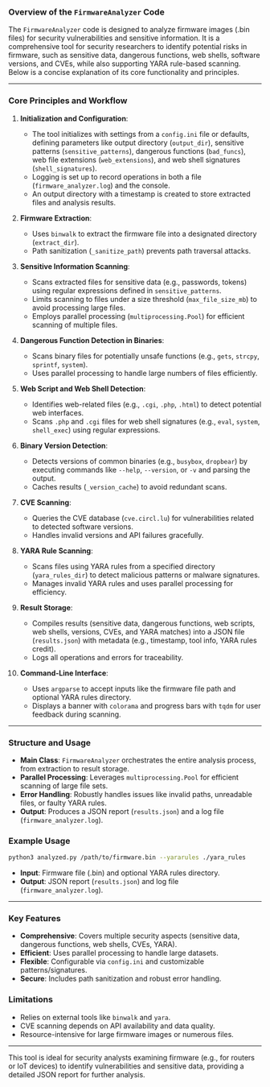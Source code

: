 ### **Overview of the `FirmwareAnalyzer` Code**

The `FirmwareAnalyzer` code is designed to analyze firmware images (.bin files) for security vulnerabilities and sensitive information. It is a comprehensive tool for security researchers to identify potential risks in firmware, such as sensitive data, dangerous functions, web shells, software versions, and CVEs, while also supporting YARA rule-based scanning. Below is a concise explanation of its core functionality and principles.

---

### **Core Principles and Workflow**

1. **Initialization and Configuration**:
   - The tool initializes with settings from a `config.ini` file or defaults, defining parameters like output directory (`output_dir`), sensitive patterns (`sensitive_patterns`), dangerous functions (`bad_funcs`), web file extensions (`web_extensions`), and web shell signatures (`shell_signatures`).
   - Logging is set up to record operations in both a file (`firmware_analyzer.log`) and the console.
   - An output directory with a timestamp is created to store extracted files and analysis results.

2. **Firmware Extraction**:
   - Uses `binwalk` to extract the firmware file into a designated directory (`extract_dir`).
   - Path sanitization (`_sanitize_path`) prevents path traversal attacks.

3. **Sensitive Information Scanning**:
   - Scans extracted files for sensitive data (e.g., passwords, tokens) using regular expressions defined in `sensitive_patterns`.
   - Limits scanning to files under a size threshold (`max_file_size_mb`) to avoid processing large files.
   - Employs parallel processing (`multiprocessing.Pool`) for efficient scanning of multiple files.

4. **Dangerous Function Detection in Binaries**:
   - Scans binary files for potentially unsafe functions (e.g., `gets`, `strcpy`, `sprintf`, `system`).
   - Uses parallel processing to handle large numbers of files efficiently.

5. **Web Script and Web Shell Detection**:
   - Identifies web-related files (e.g., `.cgi`, `.php`, `.html`) to detect potential web interfaces.
   - Scans `.php` and `.cgi` files for web shell signatures (e.g., `eval`, `system`, `shell_exec`) using regular expressions.

6. **Binary Version Detection**:
   - Detects versions of common binaries (e.g., `busybox`, `dropbear`) by executing commands like `--help`, `--version`, or `-v` and parsing the output.
   - Caches results (`_version_cache`) to avoid redundant scans.

7. **CVE Scanning**:
   - Queries the CVE database (`cve.circl.lu`) for vulnerabilities related to detected software versions.
   - Handles invalid versions and API failures gracefully.

8. **YARA Rule Scanning**:
   - Scans files using YARA rules from a specified directory (`yara_rules_dir`) to detect malicious patterns or malware signatures.
   - Manages invalid YARA rules and uses parallel processing for efficiency.

9. **Result Storage**:
   - Compiles results (sensitive data, dangerous functions, web scripts, web shells, versions, CVEs, and YARA matches) into a JSON file (`results.json`) with metadata (e.g., timestamp, tool info, YARA rules credit).
   - Logs all operations and errors for traceability.

10. **Command-Line Interface**:
    - Uses `argparse` to accept inputs like the firmware file path and optional YARA rules directory.
    - Displays a banner with `colorama` and progress bars with `tqdm` for user feedback during scanning.

---

### **Structure and Usage**

- **Main Class**: `FirmwareAnalyzer` orchestrates the entire analysis process, from extraction to result storage.
- **Parallel Processing**: Leverages `multiprocessing.Pool` for efficient scanning of large file sets.
- **Error Handling**: Robustly handles issues like invalid paths, unreadable files, or faulty YARA rules.
- **Output**: Produces a JSON report (`results.json`) and a log file (`firmware_analyzer.log`).

### **Example Usage**

```bash
python3 analyzed.py /path/to/firmware.bin --yararules ./yara_rules
```

- **Input**: Firmware file (.bin) and optional YARA rules directory.
- **Output**: JSON report (`results.json`) and log file (`firmware_analyzer.log`).

---

### **Key Features**

- **Comprehensive**: Covers multiple security aspects (sensitive data, dangerous functions, web shells, CVEs, YARA).
- **Efficient**: Uses parallel processing to handle large datasets.
- **Flexible**: Configurable via `config.ini` and customizable patterns/signatures.
- **Secure**: Includes path sanitization and robust error handling.

### **Limitations**

- Relies on external tools like `binwalk` and `yara`.
- CVE scanning depends on API availability and data quality.
- Resource-intensive for large firmware images or numerous files.

---

This tool is ideal for security analysts examining firmware (e.g., for routers or IoT devices) to identify vulnerabilities and sensitive data, providing a detailed JSON report for further analysis.
